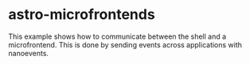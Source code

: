 # astro-microfrontends

This example shows how to communicate between the shell and a microfrontend. This is done by sending events across 
applications with nanoevents.